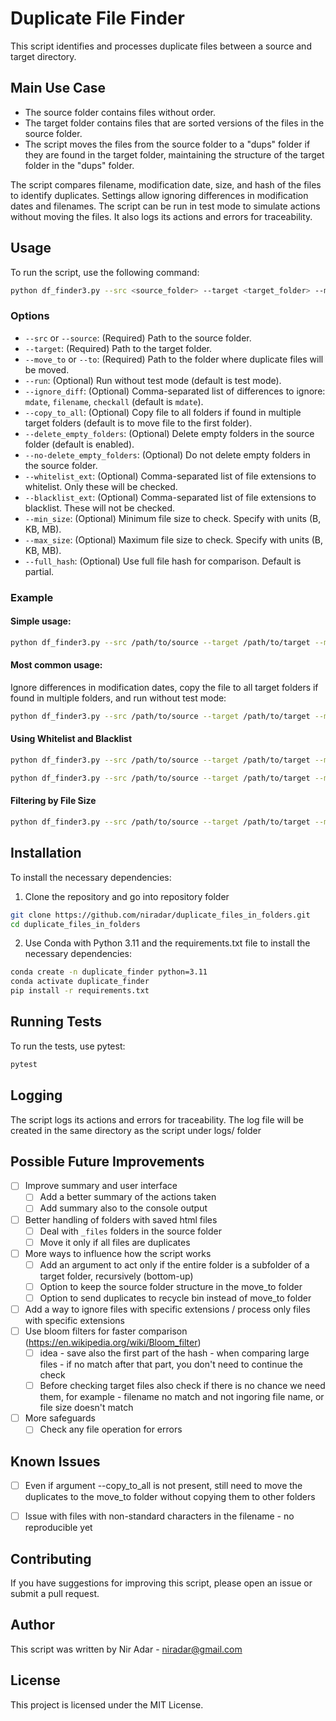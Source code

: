 # Duplicate File Finder

This script identifies and processes duplicate files between a source and target directory.

## Main Use Case

- The source folder contains files without order.
- The target folder contains files that are sorted versions of the files in the source folder.
- The script moves the files from the source folder to a "dups" folder if they are found in the target folder, maintaining the structure of the target folder in the "dups" folder.

The script compares filename, modification date, size, and hash of the files to identify duplicates. Settings allow ignoring differences in modification dates and filenames. The script can be run in test mode to simulate actions without moving the files. It also logs its actions and errors for traceability.


## Usage

To run the script, use the following command:

```sh
python df_finder3.py --src <source_folder> --target <target_folder> --move_to <move_to_folder> [options]
```

### Options

- `--src` or `--source`: (Required) Path to the source folder.
- `--target`: (Required) Path to the target folder.
- `--move_to` or `--to`: (Required) Path to the folder where duplicate files will be moved.
- `--run`: (Optional) Run without test mode (default is test mode).
- `--ignore_diff`: (Optional) Comma-separated list of differences to ignore: `mdate`, `filename`, `checkall` (default is `mdate`).
- `--copy_to_all`: (Optional) Copy file to all folders if found in multiple target folders (default is to move file to the first folder).
- `--delete_empty_folders`: (Optional) Delete empty folders in the source folder (default is enabled).
- `--no-delete_empty_folders`: (Optional) Do not delete empty folders in the source folder.
- `--whitelist_ext`: (Optional) Comma-separated list of file extensions to whitelist. Only these will be checked.
- `--blacklist_ext`: (Optional) Comma-separated list of file extensions to blacklist. These will not be checked.
- `--min_size`: (Optional) Minimum file size to check. Specify with units (B, KB, MB).
- `--max_size`: (Optional) Maximum file size to check. Specify with units (B, KB, MB).
- `--full_hash`: (Optional) Use full file hash for comparison. Default is partial.

### Example

#### Simple usage:
```sh
python df_finder3.py --src /path/to/source --target /path/to/target --move_to /path/to/move_to --run
```
#### Most common usage:
Ignore differences in modification dates, copy the file to all target folders if found in multiple folders, and run without test mode:
```sh
python df_finder3.py --src /path/to/source --target /path/to/target --move_to /path/to/move_to --run --ignore_diff mdate --copy_to_all
```

#### Using Whitelist and Blacklist
```sh
python df_finder3.py --src /path/to/source --target /path/to/target --move_to /path/to/destination --whitelist_ext jpg,png --run
```

```sh
python df_finder3.py --src /path/to/source --target /path/to/target --move_to /path/to/destination --blacklist_ext tmp,log --run
```

#### Filtering by File Size
```sh
python df_finder3.py --src /path/to/source --target /path/to/target --move_to /path/to/destination --min_size 1MB --max_size 100MB --run
```


## Installation

To install the necessary dependencies:

1. Clone the repository and go into repository folder
```sh
git clone https://github.com/niradar/duplicate_files_in_folders.git
cd duplicate_files_in_folders
```

2. Use Conda with Python 3.11 and the requirements.txt file to install the necessary dependencies:
```sh
conda create -n duplicate_finder python=3.11
conda activate duplicate_finder
pip install -r requirements.txt
```


## Running Tests
To run the tests, use pytest:

```sh
pytest
```

## Logging
The script logs its actions and errors for traceability. The log file will be created in the same directory as the script under logs/ folder


## Possible Future Improvements
- [ ] Improve summary and user interface
    - [ ] Add a better summary of the actions taken
    - [ ] Add summary also to the console output
- [ ] Better handling of folders with saved html files
  - [ ] Deal with `_files` folders in the source folder
  - [ ] Move it only if all files are duplicates
- [ ] More ways to influence how the script works
  - [ ] Add an argument to act only if the entire folder is a subfolder of a target folder, recursively (bottom-up)
  - [ ] Option to keep the source folder structure in the move_to folder
  - [ ] Option to send duplicates to recycle bin instead of move_to folder
- [ ] Add a way to ignore files with specific extensions / process only files with specific extensions
- [ ] Use bloom filters for faster comparison (https://en.wikipedia.org/wiki/Bloom_filter)
  - [ ] idea - save also the first part of the hash - when comparing large files - if no match after that part, you don't need to continue the check
  - [ ] Before checking target files also check if there is no chance we need them, for example - filename no match and not ingoring file name, or file size doesn't match
- [ ] More safeguards
  - [ ] Check any file operation for errors
## Known Issues
- [ ] Even if argument --copy_to_all is not present, still need to move the duplicates to the move_to folder without copying them to other folders
- [ ] Issue with files with non-standard characters in the filename - no reproducible yet


## Contributing
If you have suggestions for improving this script, please open an issue or submit a pull request.

## Author
This script was written by Nir Adar - [niradar@gmail.com](mailto:niradar@gmail.com)

## License
This project is licensed under the MIT License.
